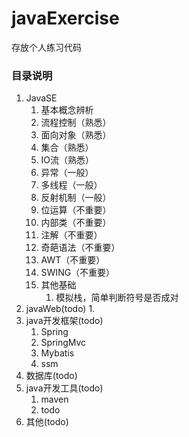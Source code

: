 # javaExercise
存放个人练习代码


### 目录说明

1. JavaSE
    1. 基本概念辨析
    2. 流程控制（熟悉）
    3. 面向对象（熟悉）
    4. 集合（熟悉）
    5. IO流（熟悉）
    6. 异常（一般）
    7. 多线程（一般）
    8. 反射机制（一般）
    9. 位运算（不重要）
    10. 内部类（不重要）
    11. 注解（不重要）
    12. 奇葩语法（不重要）
    13. AWT（不重要）
    14. SWING（不重要）
    15. 其他基础
         1. 模拟栈，简单判断符号是否成对
2. javaWeb(todo)
    1. 
3. java开发框架(todo)
    1. Spring 
    2. SpringMvc
    3. Mybatis
    4. ssm 
4. 数据库(todo)
5. java开发工具(todo)
    1. maven
    2. todo
6. 其他(todo)